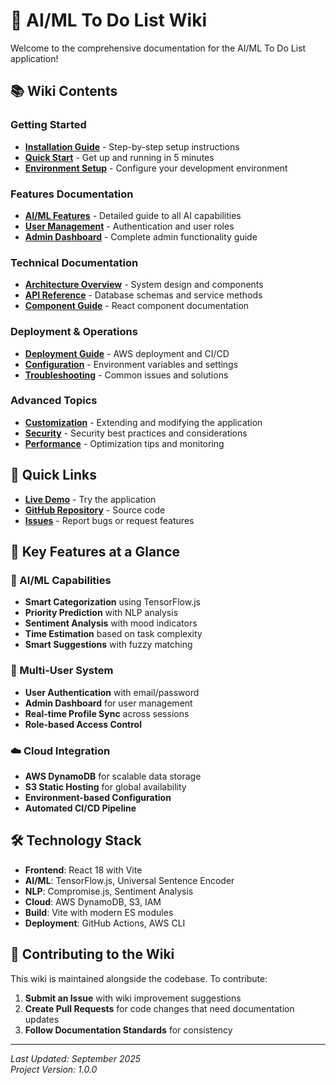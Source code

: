 # 🤖 AI/ML To Do List Wiki

Welcome to the comprehensive documentation for the AI/ML To Do List application!

## 📚 Wiki Contents

### Getting Started
- **[Installation Guide](Installation-Guide.md)** - Step-by-step setup instructions
- **[Quick Start](Quick-Start.md)** - Get up and running in 5 minutes
- **[Environment Setup](Environment-Setup.md)** - Configure your development environment

### Features Documentation
- **[AI/ML Features](AI-ML-Features.md)** - Detailed guide to all AI capabilities
- **[User Management](User-Management.md)** - Authentication and user roles
- **[Admin Dashboard](Admin-Dashboard.md)** - Complete admin functionality guide

### Technical Documentation
- **[Architecture Overview](Architecture-Overview.md)** - System design and components
- **[API Reference](API-Reference.md)** - Database schemas and service methods
- **[Component Guide](Component-Guide.md)** - React component documentation

### Deployment & Operations
- **[Deployment Guide](Deployment-Guide.md)** - AWS deployment and CI/CD
- **[Configuration](Configuration.md)** - Environment variables and settings
- **[Troubleshooting](Troubleshooting.md)** - Common issues and solutions

### Advanced Topics
- **[Customization](Customization.md)** - Extending and modifying the application
- **[Security](Security.md)** - Security best practices and considerations
- **[Performance](Performance.md)** - Optimization tips and monitoring

## 🚀 Quick Links

- **[Live Demo](http://ai-todo-app-matthew-1757183940.s3-website-us-east-1.amazonaws.com)** - Try the application
- **[GitHub Repository](https://github.com/theogyeezy/ai-ml-todo-list)** - Source code
- **[Issues](https://github.com/theogyeezy/ai-ml-todo-list/issues)** - Report bugs or request features

## 🎯 Key Features at a Glance

### 🧠 AI/ML Capabilities
- **Smart Categorization** using TensorFlow.js
- **Priority Prediction** with NLP analysis  
- **Sentiment Analysis** with mood indicators
- **Time Estimation** based on task complexity
- **Smart Suggestions** with fuzzy matching

### 👥 Multi-User System
- **User Authentication** with email/password
- **Admin Dashboard** for user management
- **Real-time Profile Sync** across sessions
- **Role-based Access Control**

### ☁️ Cloud Integration
- **AWS DynamoDB** for scalable data storage
- **S3 Static Hosting** for global availability
- **Environment-based Configuration**
- **Automated CI/CD Pipeline**

## 🛠️ Technology Stack

- **Frontend**: React 18 with Vite
- **AI/ML**: TensorFlow.js, Universal Sentence Encoder
- **NLP**: Compromise.js, Sentiment Analysis
- **Cloud**: AWS DynamoDB, S3, IAM
- **Build**: Vite with modern ES modules
- **Deployment**: GitHub Actions, AWS CLI

## 📖 Contributing to the Wiki

This wiki is maintained alongside the codebase. To contribute:

1. **Submit an Issue** with wiki improvement suggestions
2. **Create Pull Requests** for code changes that need documentation updates
3. **Follow Documentation Standards** for consistency

---

*Last Updated: September 2025*  
*Project Version: 1.0.0*